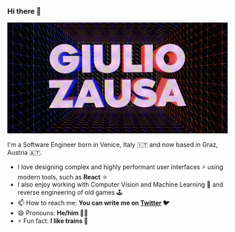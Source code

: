 ### Hi there 👋

![animation](https://github.com/giulioz/giulioz/blob/master/out.gif?raw=true)

I'm a Software Engineer born in Venice, Italy 🇮🇹 and now based in Graz, Austria 🇦🇹.

- I love designing complex and highly performant user interfaces ⚡ using modern tools, such as **React** ⚛️
- I also enjoy working with Computer Vision and Machine Learning 📸 and reverse engineering of old games 🕹️
- 📫 How to reach me: **You can write me on [Twitter](https://twitter.com/giuliozausa) 🐦**
- 😄 Pronouns: **He/him 🏳️‍🌈**
- ⚡ Fun fact: **I like trains 🚂**
